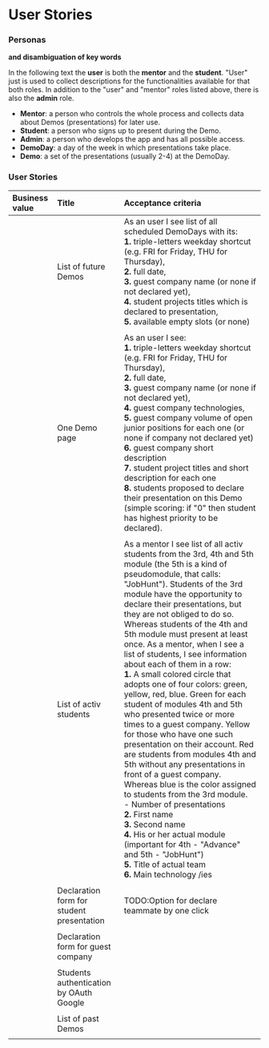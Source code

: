 # User Stories  
  
### Personas  
**and disambiguation of key words**  
  
In the following text the **user** is both the **mentor** and the **student**. "User" just is used to collect descriptions for the functionalities available for that both roles. In addition to the "user" and "mentor" roles listed above, there is also the **admin** role.  
- **Mentor**: a person who controls the whole process and collects data about Demos (presentations) for later use.  
- **Student**: a person who signs up to present during the Demo.  
- **Admin**: a person who develops the app and has all possible access.
- **DemoDay**: a day of the week in which presentations take place.   
- **Demo**: a set of the presentations (usually 2-4) at the DemoDay.  
  
### User Stories

| **Business value** | **Title** | **Acceptance criteria** |  
| :--- | :--- | :--- |  
|      | List of future Demos | As an user I see list of all scheduled DemoDays with its:<br/>**1.** triple-letters weekday shortcut (e.g. FRI for Friday, THU for Thursday),<br/>**2.** full date,<br/>**3.** guest company name (or none if not declared yet),<br/>**4.** student projects titles which is declared to presentation,<br/>**5.** available empty slots (or none) |
|      |   |   |  
|      | One Demo page | As an user I see:<br/>**1.** triple-letters weekday shortcut (e.g. FRI for Friday, THU for Thursday),<br/>**2.** full date,<br/>**3.** guest company name (or none if not declared yet),<br/>**4.** guest company technologies,<br/>**5.** guest company volume of open junior positions for each one (or none if company not declared yet)<br/>**6.** guest company short description<br/>**7.** student project titles and short description for each one<br/>**8.** students proposed to declare their presentation on this Demo (simple scoring: if "0" then student has highest priority to be declared). |
|      |   |   |  
|      | List of activ students | As a mentor I see list of all activ students from the 3rd, 4th and 5th module (the 5th is a kind of pseudomodule, that calls: "JobHunt"). Students of the 3rd module have the opportunity to declare their presentations, but they are not obliged to do so. Whereas students of the 4th and 5th module must present at least once. As a mentor, when I see a list of students, I see information about each of them in a row:<br/>**1.** A small colored circle that adopts one of four colors: green, yellow, red, blue. Green for each student of modules 4th and 5th who presented twice or more times to a guest company. Yellow for those who have one such presentation on their account. Red are students from modules 4th and 5th without any presentations in front of a guest company. Whereas blue is the color assigned to students from the 3rd module.<br/>- Number of presentations<br/>**2.** First name<br/>**3.** Second name<br/>**4.** His or her actual module (important for 4th - "Advance" and 5th - "JobHunt")<br/>**5.** Title of actual team<br/>**6.** Main technology /ies |
|      |   |   |
|      | Declaration form for student presentation | TODO:Option for declare teammate by one click |
|      |   |   |
|      | Declaration form for guest company |   |
|      |   |   |
|      | Students authentication by OAuth Google |   |
|      |   |   | 
|      | List of past Demos |   |
|      |   |   |